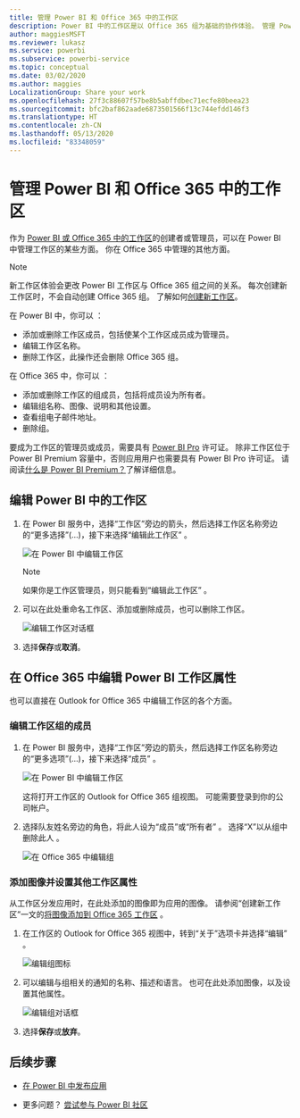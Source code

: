```yaml
---
title: 管理 Power BI 和 Office 365 中的工作区
description: Power BI 中的工作区是以 Office 365 组为基础的协作体验。 管理 Power BI 和 Office 365 中的工作区。
author: maggiesMSFT
ms.reviewer: lukasz
ms.service: powerbi
ms.subservice: powerbi-service
ms.topic: conceptual
ms.date: 03/02/2020
ms.author: maggies
LocalizationGroup: Share your work
ms.openlocfilehash: 27f3c88607f57be8b5abffdbec71ecfe80beea23
ms.sourcegitcommit: bfc2baf862aade6873501566f13c744efdd146f3
ms.translationtype: HT
ms.contentlocale: zh-CN
ms.lasthandoff: 05/13/2020
ms.locfileid: "83348059"
---
```

# <a name="manage-your-workspace-in-power-bi-and-office-365"></a>管理 Power BI 和 Office 365 中的工作区

作为 [Power BI 或 Office 365 中的工作区](service-create-distribute-apps.md)的创建者或管理员，可以在 Power BI 中管理工作区的某些方面。 你在 Office 365 中管理的其他方面。

> [!NOTE]
> 新工作区体验会更改 Power BI 工作区与 Office 365 组之间的关系。 每次创建新工作区时，不会自动创建 Office 365 组。 了解如何[创建新工作区](service-create-the-new-workspaces.md)。

在 Power BI 中，你可以  ：

* 添加或删除工作区成员，包括使某个工作区成员成为管理员。
* 编辑工作区名称。
* 删除工作区，此操作还会删除 Office 365 组。

在 Office 365 中，你可以  ：

* 添加或删除工作区的组成员，包括将成员设为所有者。
* 编辑组名称、图像、说明和其他设置。
* 查看组电子邮件地址。
* 删除组。

要成为工作区的管理员或成员，需要具有 [Power BI Pro](../fundamentals/service-features-license-type.md) 许可证。 除非工作区位于 Power BI Premium 容量中，否则应用用户也需要具有 Power BI Pro 许可证。 请阅读[什么是 Power BI Premium？](../admin/service-premium-what-is.md)了解详细信息。

## <a name="edit-your-workspace-in-power-bi"></a>编辑 Power BI 中的工作区

1. 在 Power BI 服务中，选择“工作区”旁边的箭头，然后选择工作区名称旁边的“更多选择”(…)，接下来选择“编辑此工作区”    。

   ![在 Power BI 中编辑工作区](media/service-manage-app-workspace-in-power-bi-and-office-365/power-bi-app-ellipsis.png)

   > [!NOTE]
   > 如果你是工作区管理员，则只能看到“编辑此工作区”  。

1. 可以在此处重命名工作区、添加或删除成员，也可以删除工作区。

   ![编辑工作区对话框](media/service-manage-app-workspace-in-power-bi-and-office-365/power-bi-app-edit-workspace.png)

1. 选择**保存**或**取消**。

## <a name="edit-power-bi-workspace-properties-in-office-365"></a>在 Office 365 中编辑 Power BI 工作区属性

也可以直接在 Outlook for Office 365 中编辑工作区的各个方面。

### <a name="edit-the-members-of-the-workspace-group"></a>编辑工作区组的成员

1. 在 Power BI 服务中，选择“工作区”旁边的箭头，然后选择工作区名称旁边的“更多选项”(…)，接下来选择“成员”    。

   ![在 Power BI 中编辑工作区](media/service-manage-app-workspace-in-power-bi-and-office-365/power-bi-app-ellipsis-members.png)

   这将打开工作区的 Outlook for Office 365 组视图。 可能需要登录到你的公司帐户。

1. 选择队友姓名旁边的角色，将此人设为“成员”或“所有者”   。 选择“X”以从组中删除此人  。

   ![在 Office 365 中编辑组](media/service-manage-app-workspace-in-power-bi-and-office-365/pbi_managegroupo365.png)

### <a name="add-an-image-and-set-other-workspace-properties"></a>添加图像并设置其他工作区属性

从工作区分发应用时，在此处添加的图像即为应用的图像。 请参阅“创建新工作区”一文的[将图像添加到 Office 365 工作区](service-create-workspaces.md#add-an-image-to-your-office-365-workspace-optional)  。

1. 在工作区的 Outlook for Office 365 视图中，转到“关于”选项卡并选择“编辑”   。

    ![编辑组图标](media/service-manage-app-workspace-in-power-bi-and-office-365/pbi_editgroupo365.png)
1. 可以编辑与组相关的通知的名称、描述和语言。 也可在此处添加图像，以及设置其他属性。

   ![编辑组对话框](media/service-manage-app-workspace-in-power-bi-and-office-365/pbi_editgrpo365dialog.png)

1. 选择**保存**或**放弃**。

## <a name="next-steps"></a>后续步骤

* [在 Power BI 中发布应用](service-create-distribute-apps.md)

* 更多问题？ [尝试参与 Power BI 社区](https://community.powerbi.com/)

